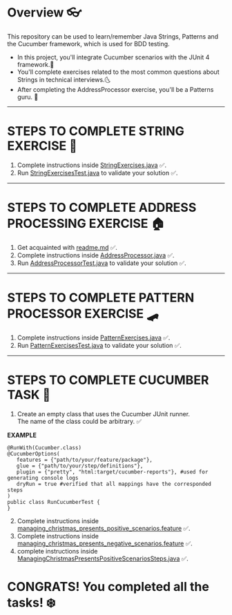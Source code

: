 # Overview 👓

This repository can be used to learn/remember Java Strings, Patterns and the Cucumber framework, which is used for BDD testing.
- In this project, you'll integrate Cucumber scenarios with the JUnit 4 framework.🌛
- You'll complete exercises related to the most common questions about Strings in technical interviews.🌜
- After completing the AddressProcessor exercise, you'll be a Patterns guru. 💅
--------------------------------------------
# STEPS TO COMPLETE STRING EXERCISE 🤟
1. Complete instructions inside [StringExercises.java](src%2Fmain%2Fjava%2Forg%2Fexample%2Ftuesday%2Fwarmup%2FStringExercises.java) ✅. 
2. Run [StringExercisesTest.java](src%2Ftest%2Fjava%2Ftuesday%2Fwarmup%2FStringExercisesTest.java) to validate your solution ✅.
--------------------------------------------
# STEPS TO COMPLETE ADDRESS PROCESSING EXERCISE 🏠
1. Get acquainted with [readme.md](src%2Fmain%2Fjava%2Forg%2Fexample%2Ftuesday%2Fmaintask%2Freadme.md) ✅.
2. Complete instructions inside [AddressProcessor.java](src%2Fmain%2Fjava%2Forg%2Fexample%2Ftuesday%2Fmaintask%2FAddressProcessor.java) ✅.
3. Run [AddressProcessorTest.java](src%2Ftest%2Fjava%2Ftuesday%2Fmaintask%2FAddressProcessorTest.java) to validate your solution ✅.
--------------------------------------------
# STEPS TO COMPLETE PATTERN PROCESSOR EXERCISE 🛹
1. Complete instructions inside [PatternExercises.java](src%2Fmain%2Fjava%2Forg%2Fexample%2Fthursday%2Fwarmup%2FPatternExercises.java) ✅.
2. Run [PatternExercisesTest.java](src%2Ftest%2Fjava%2Fthursday%2Fwarmup%2FPatternExercisesTest.java) to validate your solution ✅.
--------------------------------------------
# STEPS TO COMPLETE CUCUMBER TASK 🎁

1. Create an empty class that uses the Cucumber JUnit runner.<br/>
The name of the class could be arbitrary. ✅<br/> 

<b>EXAMPLE</b><br/>
```
@RunWith(Cucumber.class)
@CucumberOptions(
   features = {"path/to/your/feature/package"},
   glue = {"path/to/your/step/definitions"},
   plugin = {"pretty", "html:target/cucumber-reports"}, #used for generating console logs
   dryRun = true #verified that all mappings have the corresponded steps
)
public class RunCucumberTest {
}
```
2. Complete instructions inside [managing_christmas_presents_positive_scenarios.feature](features%2Ffeatures%2Fmanaging_christmas_presents_positive_scenarios.feature) ✅.
3. Complete instructions inside [managing_christmas_presents_negative_scenarios.feature](features%2Ffeatures%2Fmanaging_christmas_presents_negative_scenarios.feature) ✅.
4. complete instructions inside [ManagingChristmasPresentsPositiveScenariosSteps.java](src%2Ftest%2Fjava%2Fthursday%2Fmaintask%2Fsteps%2FManagingChristmasPresentsPositiveScenariosSteps.java) ✅.

# CONGRATS! You completed all the tasks! ❄️